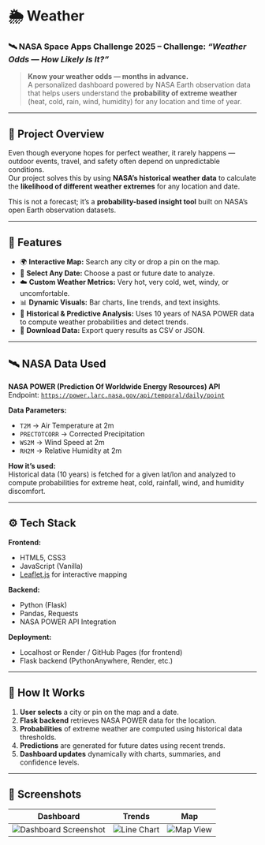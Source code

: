 # 🌦️ Weather

### 🛰️ NASA Space Apps Challenge 2025 – Challenge: *“Weather Odds — How Likely Is It?”*

> **Know your weather odds — months in advance.**  
> A personalized dashboard powered by NASA Earth observation data that helps users understand the **probability of extreme weather** (heat, cold, rain, wind, humidity) for any location and time of year.

---

## 🚀 Project Overview

Even though everyone hopes for perfect weather, it rarely happens — outdoor events, travel, and safety often depend on unpredictable conditions.  
Our project solves this by using **NASA’s historical weather data** to calculate the **likelihood of different weather extremes** for any location and date.  

This is not a forecast; it’s a **probability-based insight tool** built on NASA’s open Earth observation datasets.

---

## 🧩 Features

- 🌍 **Interactive Map:** Search any city or drop a pin on the map.  
- 📅 **Select Any Date:** Choose a past or future date to analyze.  
- ☁️ **Custom Weather Metrics:** Very hot, very cold, wet, windy, or uncomfortable.  
- 📊 **Dynamic Visuals:** Bar charts, line trends, and text insights.  
- 🧠 **Historical & Predictive Analysis:** Uses 10 years of NASA POWER data to compute weather probabilities and detect trends.  
- 💾 **Download Data:** Export query results as CSV or JSON.  

---

## 🛰️ NASA Data Used

**NASA POWER (Prediction Of Worldwide Energy Resources) API**  
Endpoint: [`https://power.larc.nasa.gov/api/temporal/daily/point`](https://power.larc.nasa.gov/api/temporal/daily/point)  

**Data Parameters:**
- `T2M` → Air Temperature at 2m  
- `PRECTOTCORR` → Corrected Precipitation  
- `WS2M` → Wind Speed at 2m  
- `RH2M` → Relative Humidity at 2m  

**How it’s used:**  
Historical data (10 years) is fetched for a given lat/lon and analyzed to compute probabilities for extreme heat, cold, rainfall, wind, and humidity discomfort.

---

## ⚙️ Tech Stack

**Frontend:**  
- HTML5, CSS3  
- JavaScript (Vanilla)  
- [Leaflet.js](https://leafletjs.com/) for interactive mapping  

**Backend:**  
- Python (Flask)  
- Pandas, Requests  
- NASA POWER API Integration  

**Deployment:**  
- Localhost or Render / GitHub Pages (for frontend)  
- Flask backend (PythonAnywhere, Render, etc.)

---

## 🔄 How It Works

1. **User selects** a city or pin on the map and a date.  
2. **Flask backend** retrieves NASA POWER data for the location.  
3. **Probabilities** of extreme weather are computed using historical data thresholds.  
4. **Predictions** are generated for future dates using recent trends.  
5. **Dashboard updates** dynamically with charts, summaries, and confidence levels.  

---

## 📸 Screenshots

| Dashboard | Trends | Map |
|------------|---------|-----|
| ![Dashboard Screenshot](docs/dashboard.png) | ![Line Chart](docs/trends.png) | ![Map View](docs/map.png) |
